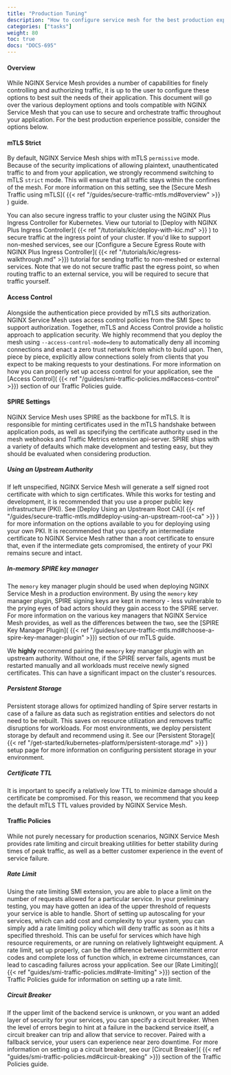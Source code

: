 ```yaml
---
title: "Production Tuning"
description: "How to configure service mesh for the best production experience"
categories: ["tasks"]
weight: 80
toc: true
docs: "DOCS-695"
---
```


#### Overview

While NGINX Service Mesh provides a number of capabilities for finely controlling and authorizing traffic, it is up to the user to configure these options to best suit the needs of their application. This document will go over the various deployment options and tools compatible with NGINX Service Mesh that you can use to secure and orchestrate traffic throughout your application. For the best production experience possible, consider the options below.

#### mTLS Strict

By default, NGINX Service Mesh ships with mTLS `permissive` mode. Because of the security implications of allowing plaintext, unauthenticated traffic to and from your application, we strongly recommend switching to mTLS `strict` mode. This will ensure that all traffic stays within the confines of the mesh. For more information on this setting, see the [Secure Mesh Traffic using mTLS]( {{< ref "/guides/secure-traffic-mtls.md#overview" >}} ) guide.

You can also secure ingress traffic to your cluster using the NGINX Plus Ingress Controller for Kubernetes. View our tutorial to [Deploy with NGINX Plus Ingress Controller]( {{< ref "/tutorials/kic/deploy-with-kic.md" >}} ) to secure traffic at the ingress point of your cluster. If you'd like to support non-meshed services, see our [Configure a Secure Egress Route with NGINX Plus Ingress Controller]( {{< ref "/tutorials/kic/egress-walkthrough.md" >}}) tutorial for sending traffic to non-meshed or external services. Note that we do not secure traffic past the egress point, so when routing traffic to an external service, you will be required to secure that traffic yourself.

#### Access Control

Alongside the authentication piece provided by mTLS sits authorization. NGINX Service Mesh uses access control policies from the SMI Spec to support authorization. Together, mTLS and Access Control provide a holistic approach to application security. We highly recommend that you deploy the mesh using `--access-control-mode=deny` to automatically deny all incoming connections and enact a zero trust network from which to build upon. Then, piece by piece, explicitly allow connections solely from clients that you expect to be making requests to your destinations. For more information on how you can properly set up access control for your application, see the [Access Control]( {{< ref "/guides/smi-traffic-policies.md#access-control" >}}) section of our Traffic Policies guide.

#### SPIRE Settings

NGINX Service Mesh uses SPIRE as the backbone for mTLS. It is responsible for minting certificates used in the mTLS handshake between application pods, as well as specifying the certificate authority used in the mesh webhooks and Traffic Metrics extension api-server. SPIRE ships with a variety of defaults which make development and testing easy, but they should be evaluated when considering production.

##### Using an Upstream Authority

If left unspecified, NGINX Service Mesh will generate a self signed root certificate with which to sign certificates. While this works for testing and development, it is recommended that you use a proper public key infrastructure (PKI). See [Deploy Using an Upstream Root CA]( {{< ref "/guides/secure-traffic-mtls.md#deploy-using-an-upstream-root-ca" >}} ) for more information on the options available to you for deploying using your own PKI. It is recommended that you specify an intermediate certificate to NGINX Service Mesh rather than a root certificate to ensure that, even if the intermediate gets compromised, the entirety of your PKI remains secure and intact.

##### In-memory SPIRE key manager

The `memory` key manager plugin should be used when deploying NGINX Service Mesh in a production environment. By using the `memory` key manager plugin, SPIRE signing keys are kept in memory - less vulnerable to the prying eyes of bad actors should they gain access to the SPIRE server. For more information on the various key managers that NGINX Service Mesh provides, as well as the differences between the two, see the [SPIRE Key Manager Plugin]( {{< ref "/guides/secure-traffic-mtls.md#choose-a-spire-key-manager-plugin" >}}) section of our mTLS guide.

We **highly** recommend pairing the `memory` key manager plugin with an upstream authority. Without one, if the SPIRE server fails, agents must be restarted manually and all workloads must receive newly signed certificates. This can have a significant impact on the cluster's resources.

##### Persistent Storage

Persistent storage allows for optimized handling of Spire server restarts in case of a failure as data such as registration entities and selectors do not need to be rebuilt. This saves on resource utilization and removes traffic disruptions for workloads. For most environments, we deploy persistent storage by default and recommend using it. See our [Persistent Storage]( {{< ref "/get-started/kubernetes-platform/persistent-storage.md" >}} ) setup page for more information on configuring persistent storage in your environment.

##### Certificate TTL

It is important to specify a relatively low TTL to minimize damage should a certificate be compromised. For this reason, we recommend that you keep the default mTLS TTL values provided by NGINX Service Mesh.

#### Traffic Policies

While not purely necessary for production scenarios, NGINX Service Mesh provides rate limiting and circuit breaking utilities for better stability during times of peak traffic, as well as a better customer experience in the event of service failure.

##### Rate Limit

Using the rate limiting SMI extension, you are able to place a limit on the number of requests allowed for a particular service. In your preliminary testing, you may have gotten an idea of the upper threshold of requests your service is able to handle. Short of setting up autoscaling for your services, which can add cost and complexity to your system, you can simply add a rate limiting policy which will deny traffic as soon as it hits a specified threshold. This can be useful for services which have high resource requirements, or are running on relatively lightweight equipment. A rate limit, set up properly, can be the difference between intermittent error codes and complete loss of function which, in extreme circumstances, can lead to cascading failures across your application. See our [Rate Limiting]( {{< ref "guides/smi-traffic-policies.md#rate-limiting" >}}) section of the Traffic Policies guide for information on setting up a rate limit.

##### Circuit Breaker

If the upper limit of the backend service is unknown, or you want an added layer of security for your services, you can specify a circuit breaker. When the level of errors begin to hint at a failure in the backend service itself, a circuit breaker can trip and allow that service to recover. Paired with a fallback service, your users can experience near zero downtime. For more information on setting up a circuit breaker, see our [Circuit Breaker]( {{< ref "guides/smi-traffic-policies.md#circuit-breaking" >}}) section of the Traffic Policies guide.
